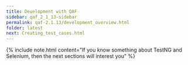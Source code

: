 ```yaml
---
title: Development with QAF
sidebar: qaf_2_1_13-sidebar
permalink: qaf-2.1.13/development_overview.html
folder: latest
next: Creating_test_cases.html
---
```


{% include note.html content="If you know something about TestNG and Selenium, then the next sections will interest you" %}